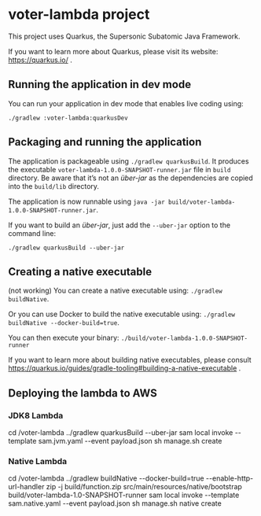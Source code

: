 # voter-lambda project

This project uses Quarkus, the Supersonic Subatomic Java Framework.

If you want to learn more about Quarkus, please visit its website: https://quarkus.io/ .

## Running the application in dev mode

You can run your application in dev mode that enables live coding using:
```
./gradlew :voter-lambda:quarkusDev
```

## Packaging and running the application

The application is packageable using `./gradlew quarkusBuild`.
It produces the executable `voter-lambda-1.0.0-SNAPSHOT-runner.jar` file in `build` directory.
Be aware that it’s not an _über-jar_ as the dependencies are copied into the `build/lib` directory.

The application is now runnable using `java -jar build/voter-lambda-1.0.0-SNAPSHOT-runner.jar`.

If you want to build an _über-jar_, just add the `--uber-jar` option to the command line:
```
./gradlew quarkusBuild --uber-jar
```

## Creating a native executable

(not working) You can create a native executable using: `./gradlew buildNative`.

Or you can use Docker to build the native executable using: `./gradlew buildNative --docker-build=true`.

You can then execute your binary: `./build/voter-lambda-1.0.0-SNAPSHOT-runner`

If you want to learn more about building native executables, please consult https://quarkus.io/guides/gradle-tooling#building-a-native-executable .

## Deploying the lambda to AWS

### JDK8 Lambda
cd <root project>/voter-lambda
../gradlew quarkusBuild --uber-jar
sam local invoke --template sam.jvm.yaml --event payload.json
sh manage.sh create

### Native Lambda
cd <root project>/voter-lambda
../gradlew buildNative --docker-build=true --enable-http-url-handler
zip -j build/function.zip src/main/resources/native/bootstrap build/voter-lambda-1.0-SNAPSHOT-runner
sam local invoke --template sam.native.yaml --event payload.json
sh manage.sh native create 